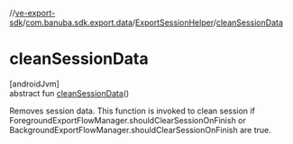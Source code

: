 //[ve-export-sdk](../../../index.md)/[com.banuba.sdk.export.data](../index.md)/[ExportSessionHelper](index.md)/[cleanSessionData](clean-session-data.md)

# cleanSessionData

[androidJvm]\
abstract fun [cleanSessionData](clean-session-data.md)()

Removes session data. This function is invoked to clean session if ForegroundExportFlowManager.shouldClearSessionOnFinish or BackgroundExportFlowManager.shouldClearSessionOnFinish are true.
